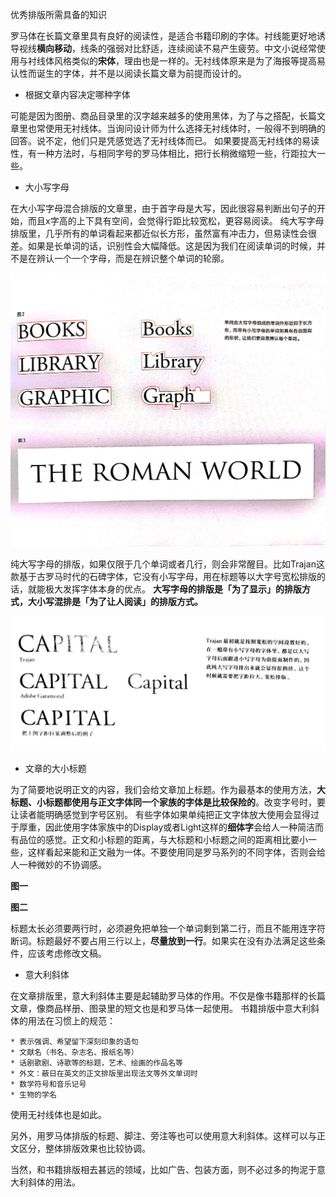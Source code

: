 优秀排版所需具备的知识

罗马体在长篇文章里具有良好的阅读性，是适合书籍印刷的字体。衬线能更好地诱导视线**横向移动**，线条的强弱对比舒适，连续阅读不易产生疲劳。中文小说经常使用与衬线体风格类似的**宋体**，理由也是一样的。无衬线体原来是为了海报等提高易认性而诞生的字体，并不是以阅读长篇文章为前提而设计的。

* 根据文章内容决定哪种字体

可能是因为图册、商品目录里的汉字越来越多的使用黑体，为了与之搭配，长篇文章里也常使用无衬线体。当询问设计师为什么选择无衬线体时，一般得不到明确的回答。说不定，他们只是凭感觉选了无衬线体而已。
如果要提高无衬线体的易读性，有一种方法时，与相同字号的罗马体相比，把行长稍微缩短一些，行距拉大一些。

* 大小写字母

在大小写字母混合排版的文章里，由于首字母是大写，因此很容易判断出句子的开始，而且x字高的上下具有空间，会觉得行距比较宽松，更容易阅读。
纯大写字母排版里，几乎所有的单词看起来都近似长方形，虽然富有冲击力，但易读性会很差。如果是长单词的话，识别性会大幅降低。这是因为我们在阅读单词的时候，并不是在辨认一个一个字母，而是在辨识整个单词的轮廓。

![easy-read-letter](images/easy-read-letter.jpg)

纯大写字母的排版，如果仅限于几个单词或者几行，则会非常醒目。比如Trajan这款基于古罗马时代的石碑字体，它没有小写字母，用在标题等以大字号宽松排版的话，就能极大发挥字体本身的优点。
**大写字母的排版是「为了显示」的排版方式，大小写混排是「为了让人阅读」的排版方式。**

![easy-read-letter](images/capital-typo.jpg)

* 文章的大小标题

为了简要地说明正文的内容，我们会给文章加上标题。作为最基本的使用方法，**大标题、小标题都使用与正文字体同一个家族的字体是比较保险的**。改变字号时，要让读者能明确感觉到字号区别。
有些字体如果单纯把正文字体放大使用会显得过于厚重，因此使用字体家族中的Display或者Light这样的**细体字**会给人一种简洁而有品位的感觉。正文和小标题的距离，与大标题和小标题之间的距离相比要小一些，这样看起来能和正文融为一体。不要使用同是罗马系列的不同字体，否则会给人一种微妙的不协调感。

**图一**

**图二**

标题太长必须要两行时，必须避免把单独一个单词剩到第二行，而且不能用连字符断词。标题最好不要占用三行以上，**尽量放到一行**。如果实在没有办法满足这些条件，应该考虑修改文稿。

* 意大利斜体

在文章排版里，意大利斜体主要是起辅助罗马体的作用。不仅是像书籍那样的长篇文章，像商品样册、图录里的短文也是和罗马体一起使用。
书籍排版中意大利斜体的用法在习惯上的规范：
	
	* 表示强调、希望留下深刻印象的语句
	* 文献名（书名、杂志名、报纸名等）
	* 话剧歌剧、诗歌等的标题，艺术、绘画的作品名等
	* 外文：蔽日在英文的正文排版里出现法文等外文单词时
	* 数学符号和音乐记号
	* 生物的学名

使用无衬线体也是如此。

另外，用罗马体排版的标题、脚注、旁注等也可以使用意大利斜体。这样可以与正文区分，整体排版效果也比较协调。

当然，和书籍排版相去甚远的领域，比如广告、包装方面，则不必过多的拘泥于意大利斜体的用法。


	  